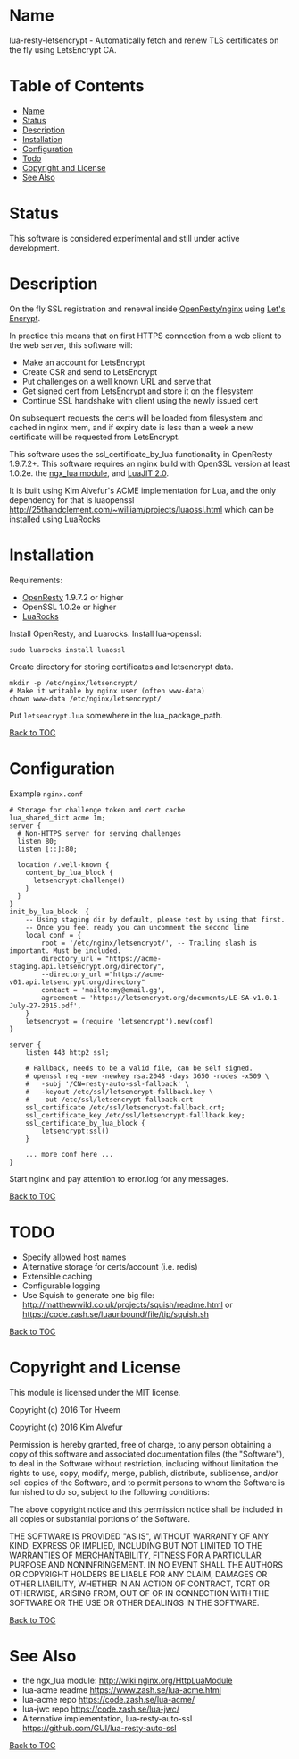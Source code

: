 Name
====

lua-resty-letsencrypt - Automatically fetch and renew TLS certificates on the fly using LetsEncrypt CA.

Table of Contents
=================

* [Name](#name)
* [Status](#status)
* [Description](#description)
* [Installation](#installation)
* [Configuration](#configuration)
* [Todo](#todo)
* [Copyright and License](#copyright-and-license)
* [See Also](#see-also)

Status
======

This software is considered experimental and still under active development.

Description
===========

On the fly SSL registration and renewal inside [OpenResty/nginx](http://openresty.org) using [Let's Encrypt](https://letsencrypt.org).

In practice this means that on first HTTPS connection from a web client to the web server, this software will:
- Make an account for LetsEncrypt
- Create CSR and send to LetsEncrypt
- Put challenges on a well known URL and serve that
- Get signed cert from LetsEncrypt and store it on the filesystem
- Continue SSL handshake with client using the newly issued cert

On subsequent requests the certs will be loaded from filesystem and cached in nginx mem, and if expiry date is less than a week a new certificate will be requested from LetsEncrypt.

This software uses the ssl_certificate_by_lua functionality in OpenResty 1.9.7.2+.
This software requires an nginx build with OpenSSL version at least 1.0.2e.
the [ngx_lua module](http://wiki.nginx.org/HttpLuaModule), and [LuaJIT 2.0](http://luajit.org/luajit.html).

It is built using Kim Alvefur's ACME implementation for Lua, and the only dependency for that is luaopenssl http://25thandclement.com/~william/projects/luaossl.html which can be installed using [LuaRocks](http://openresty.org/#UsingLuaRocks)

Installation
=============

Requirements:

- [OpenResty](http://openresty.org/#Download) 1.9.7.2 or higher
- OpenSSL 1.0.2e or higher
- [LuaRocks](http://openresty.org/#UsingLuaRocks)

Install OpenResty, and Luarocks.
Install lua-openssl:

```
sudo luarocks install luaossl
```


Create directory for storing certificates and letsencrypt data.

```
mkdir -p /etc/nginx/letsencrypt/
# Make it writable by nginx user (often www-data)
chown www-data /etc/nginx/letsencrypt/
```

Put `letsencrypt.lua` somewhere in the lua_package_path.

[Back to TOC](#table-of-contents)

Configuration
=============


Example `nginx.conf`

```
# Storage for challenge token and cert cache
lua_shared_dict acme 1m;
server {
  # Non-HTTPS server for serving challenges
  listen 80;
  listen [::]:80;

  location /.well-known {
    content_by_lua_block {
      letsencrypt:challenge()
    }
  }
}
init_by_lua_block  {
    -- Using staging dir by default, please test by using that first.
    -- Once you feel ready you can uncomment the second line
    local conf = {
        root = '/etc/nginx/letsencrypt/', -- Trailing slash is important. Must be included.
        directory_url = "https://acme-staging.api.letsencrypt.org/directory",
        --directory_url ="https://acme-v01.api.letsencrypt.org/directory"
        contact = 'mailto:my@email.gg',
        agreement = 'https://letsencrypt.org/documents/LE-SA-v1.0.1-July-27-2015.pdf',
    }
    letsencrypt = (require 'letsencrypt').new(conf)
}

server {
    listen 443 http2 ssl;

    # Fallback, needs to be a valid file, can be self signed.
    # openssl req -new -newkey rsa:2048 -days 3650 -nodes -x509 \
    #   -subj '/CN=resty-auto-ssl-fallback' \
    #   -keyout /etc/ssl/letsencrypt-fallback.key \
    #   -out /etc/ssl/letsencrypt-fallback.crt
    ssl_certificate /etc/ssl/letsencrypt-fallback.crt;
    ssl_certificate_key /etc/ssl/letsencrypt-falllback.key;
    ssl_certificate_by_lua_block {
        letsencrypt:ssl()
    }

    ... more conf here ...
}

```

Start nginx and pay attention to error.log for any messages.

[Back to TOC](#table-of-contents)

TODO
====

- Specify allowed host names
- Alternative storage for certs/account (i.e. redis)
- Extensible caching
- Configurable logging
- Use Squish to generate one big file: http://matthewwild.co.uk/projects/squish/readme.html or https://code.zash.se/luaunbound/file/tip/squish.sh

[Back to TOC](#table-of-contents)

Copyright and License
=====================

This module is licensed under the MIT license.

Copyright (c) 2016 Tor Hveem

Copyright (c) 2016 Kim Alvefur

Permission is hereby granted, free of charge, to any person obtaining a copy
of this software and associated documentation files (the "Software"), to deal
in the Software without restriction, including without limitation the rights
to use, copy, modify, merge, publish, distribute, sublicense, and/or sell
copies of the Software, and to permit persons to whom the Software is
furnished to do so, subject to the following conditions:

The above copyright notice and this permission notice shall be included in
all copies or substantial portions of the Software.

THE SOFTWARE IS PROVIDED "AS IS", WITHOUT WARRANTY OF ANY KIND,
EXPRESS OR IMPLIED, INCLUDING BUT NOT LIMITED TO THE WARRANTIES OF
MERCHANTABILITY, FITNESS FOR A PARTICULAR PURPOSE AND NONINFRINGEMENT.
IN NO EVENT SHALL THE AUTHORS OR COPYRIGHT HOLDERS BE LIABLE FOR ANY
CLAIM, DAMAGES OR OTHER LIABILITY, WHETHER IN AN ACTION OF CONTRACT,
TORT OR OTHERWISE, ARISING FROM, OUT OF OR IN CONNECTION WITH THE
SOFTWARE OR THE USE OR OTHER DEALINGS IN THE SOFTWARE.


[Back to TOC](#table-of-contents)

See Also
========

* the ngx_lua module: http://wiki.nginx.org/HttpLuaModule
* lua-acme readme https://www.zash.se/lua-acme.html
* lua-acme repo https://code.zash.se/lua-acme/
* lua-jwc repo https://code.zash.se/lua-jwc/
* Alternative implementation, lua-resty-auto-ssl https://github.com/GUI/lua-resty-auto-ssl

[Back to TOC](#table-of-contents)

